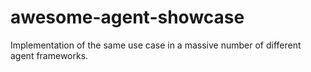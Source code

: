 # awesome-agent-showcase
Implementation of the same use case in a massive number of different agent frameworks.
